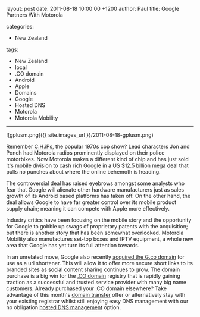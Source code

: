 layout: post
date: 2011-08-18 10:00:00 +1200
author: Paul
title: Google Partners With Motorola

categories:
  - New Zealand

tags:
  - New Zealand
  - local
  - .CO domain
  - Android
  - Apple
  - Domains
  - Google
  - Hosted DNS
  - Motorola
  - Motorola Mobility

----

![gplusm.png]({{ site.images_url }}/2011-08-18-gplusm.png)

Remember [C.H.iPs](http://en.wikipedia.org/wiki/CHiPs), the popular 1970s cop show? Lead characters Jon and Ponch had Motorola radios prominently displayed on their police motorbikes. Now Motorola makes a different kind of chip and has just sold it's mobile division to cash rich Google in a US $12.5 billion mega deal that pulls no punches about where the online behemoth is heading.

The controversial deal has raised eyebrows amongst some analysts who fear that Google will alienate other hardware manufacturers just as sales growth of its Android based platforms has taken off. On the other hand, the deal allows Google to have far greater control over its mobile product supply chain; meaning it can compete with Apple more effectively.

Industry critics have been focusing on the mobile story and the opportunity for Google to gobble up swags of proprietary patents with the acquisition; but there is another story that has been somewhat overlooked. Motorola Mobility also manufactures set-top boxes and IPTV equipment, a whole new area that Google has yet turn its full attention towards. 

In an unrelated move, Google also recently [acquired the G.co domain](http://googleblog.blogspot.com/2011/07/gco-official-url-shortcut-for-google.html) for use as a url shortener. This will allow it to offer more secure short links to its branded sites as social content sharing continues to grow. The domain purchase is a big win for the [.CO domain](https://iwantmyname.co.nz/domains/co-colombian-domain-name-registration-for-colombia) registry that is rapidly gaining traction as a successful and trusted service provider with many big name customers. Already purchased your .CO domain elsewhere? Take advantage of this month's [domain transfer](https://iwantmyname.co.nz/domains/domain-transfer) offer or alternatively stay with your existing registrar whilst still enjoying easy DNS management with our no obligation [hosted DNS management](https://iwantmyname.com/blog/2011/08/simplify-your-domain-dns-management.html) option.
